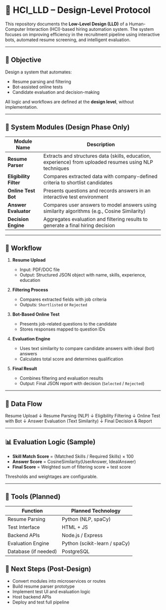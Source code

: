 # 🧠 HCI_LLD – Design-Level Protocol

This repository documents the **Low-Level Design (LLD)** of a Human-Computer Interaction (HCI)-based hiring automation system. The system focuses on improving efficiency in the recruitment pipeline using interactive bots, automated resume screening, and intelligent evaluation.

---

## 📌 Objective

Design a system that automates:
- Resume parsing and filtering
- Bot-assisted online tests
- Candidate evaluation and decision-making

All logic and workflows are defined at the **design level**, without implementation.

---

## 🧱 System Modules (Design Phase Only)

| Module Name         | Description |
|---------------------|-------------|
| **Resume Parser**   | Extracts and structures data (skills, education, experience) from uploaded resumes using NLP techniques |
| **Eligibility Filter** | Compares extracted data with company-defined criteria to shortlist candidates |
| **Online Test Bot** | Presents questions and records answers in an interactive test environment |
| **Answer Evaluator** | Compares user answers to model answers using similarity algorithms (e.g., Cosine Similarity) |
| **Decision Engine** | Aggregates evaluation and filtering results to generate a final hiring decision |

---

## 🔁 Workflow

1. **Resume Upload**
   - Input: PDF/DOC file
   - Output: Structured JSON object with name, skills, experience, education

2. **Filtering Process**
   - Compares extracted fields with job criteria
   - Outputs: `Shortlisted` or `Rejected`

3. **Bot-Based Online Test**
   - Presents job-related questions to the candidate
   - Stores responses mapped to question IDs

4. **Evaluation Engine**
   - Uses text similarity to compare candidate answers with ideal (bot) answers
   - Calculates total score and determines qualification

5. **Final Result**
   - Combines filtering and evaluation results
   - Output: Final JSON report with decision (`Selected` / `Rejected`)

---

## 🔄 Data Flow

Resume Upload
↓
Resume Parsing (NLP)
↓
Eligibility Filtering
↓
Online Test with Bot
↓
Answer Evaluation (Text Similarity)
↓
Final Decision & Report


---

## 📊 Evaluation Logic (Sample)

- **Skill Match Score** = (Matched Skills / Required Skills) × 100
- **Answer Score** = CosineSimilarity(UserAnswer, IdealAnswer)
- **Final Score** = Weighted sum of filtering score + test score

Thresholds and weightages are configurable.

---

## 🔧 Tools (Planned)

| Function               | Planned Technology |
|------------------------|--------------------|
| Resume Parsing         | Python (NLP, spaCy) |
| Test Interface         | HTML + JS          |
| Backend APIs           | Node.js / Express  |
| Evaluation Engine      | Python (scikit-learn / spaCy) |
| Database (if needed)   | PostgreSQL         |



## 🧭 Next Steps (Post-Design)

- Convert modules into microservices or routes
- Build resume parser prototype
- Implement test UI and evaluation logic
- Host backend APIs
- Deploy and test full pipeline
